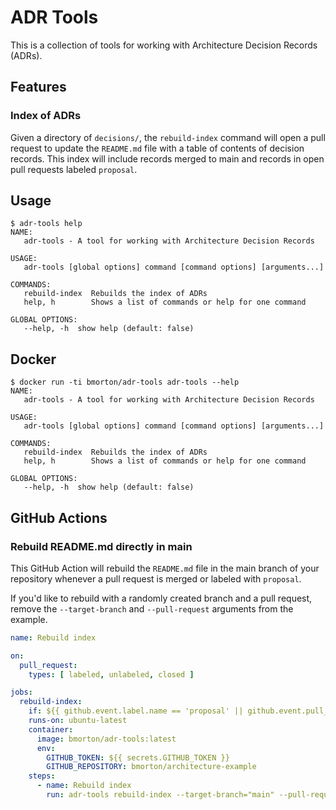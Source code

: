 # ADR Tools

This is a collection of tools for working with Architecture Decision Records (ADRs).

## Features

### Index of ADRs

Given a directory of `decisions/`, the `rebuild-index` command will open a pull request to update the `README.md` file
with a table of contents of decision records.  This index will include records merged to main and records in open pull
requests labeled `proposal`.

## Usage

```
$ adr-tools help
NAME:
   adr-tools - A tool for working with Architecture Decision Records

USAGE:
   adr-tools [global options] command [command options] [arguments...]

COMMANDS:
   rebuild-index  Rebuilds the index of ADRs
   help, h        Shows a list of commands or help for one command

GLOBAL OPTIONS:
   --help, -h  show help (default: false)
```

## Docker

```
$ docker run -ti bmorton/adr-tools adr-tools --help
NAME:
   adr-tools - A tool for working with Architecture Decision Records

USAGE:
   adr-tools [global options] command [command options] [arguments...]

COMMANDS:
   rebuild-index  Rebuilds the index of ADRs
   help, h        Shows a list of commands or help for one command

GLOBAL OPTIONS:
   --help, -h  show help (default: false)
```

## GitHub Actions

### Rebuild README.md directly in main

This GitHub Action will rebuild the `README.md` file in the main branch of your repository whenever a pull request is
merged or labeled with `proposal`.

If you'd like to rebuild with a randomly created branch and a pull request, remove the `--target-branch` and
`--pull-request` arguments from the example.

```yaml
name: Rebuild index

on:
  pull_request:
    types: [ labeled, unlabeled, closed ]

jobs:
  rebuild-index:
    if: ${{ github.event.label.name == 'proposal' || github.event.pull_request.merged == true }}
    runs-on: ubuntu-latest
    container:
      image: bmorton/adr-tools:latest
      env:
        GITHUB_TOKEN: ${{ secrets.GITHUB_TOKEN }}
        GITHUB_REPOSITORY: bmorton/architecture-example
    steps:
      - name: Rebuild index
        run: adr-tools rebuild-index --target-branch="main" --pull-request=false
```
